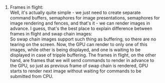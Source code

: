 1. Frames in flight:  
   Well, it's actually quite simple - we just need to create separate 
   command buffers, semaphores for image presentations, semaphores for image 
   rendering and fences, and that's it - we can render images in advance. I 
   guess, that's the best place to explain difference between frames in 
   flight and swap chain images:  
   So swap chain images support such thing as buffering, so there are no 
   tearing on the screen. Now, the GPU can render to only one of this images,
   while other is being displayed, and one is waiting to be displayed in 
   case of tripple buffering. The frames in flight, on the other hand, are 
   frames that we will send commands to render in advance to the GPU, so 
   just as previous frame of swap chain is rendered, GPU starts to render 
   next image without waiting for commands to be submitted from CPU.